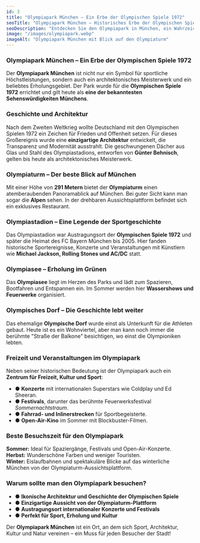 ```yaml
---
id: 3
title: "Olympiapark München – Ein Erbe der Olympischen Spiele 1972"
seoTitle: "Olympiapark München – Historisches Erbe der Olympischen Spiele 1972"
seoDescription: "Entdecken Sie den Olympiapark in München, ein Wahrzeichen der Olympischen Sommerspiele 1972. Erfahren Sie mehr über die Architektur, Sehenswürdigkeiten und die Bedeutung des Parks für die Stadt."
image: "/images/olympiapark.webp"
imageAlt: "Olympiapark München mit Blick auf den Olympiaturm"
---
```


### Olympiapark München – Ein Erbe der Olympischen Spiele 1972

Der **Olympiapark München** ist nicht nur ein Symbol für sportliche Höchstleistungen, sondern auch ein architektonisches Meisterwerk und ein beliebtes Erholungsgebiet. Der Park wurde für die **Olympischen Spiele 1972** errichtet und gilt heute als **eine der bekanntesten Sehenswürdigkeiten Münchens**.

### Geschichte und Architektur

Nach dem Zweiten Weltkrieg wollte Deutschland mit den Olympischen Spielen 1972 ein Zeichen für Frieden und Offenheit setzen. Für dieses Großereignis wurde eine **einzigartige Architektur** entwickelt, die Transparenz und Modernität ausstrahlt. Die geschwungenen Dächer aus Glas und Stahl des Olympiastadions, entworfen von **Günter Behnisch**, gelten bis heute als architektonisches Meisterwerk.

### Olympiaturm – Der beste Blick auf München

Mit einer Höhe von **291 Metern** bietet der **Olympiaturm** einen atemberaubenden Panoramablick auf München. Bei guter Sicht kann man sogar die **Alpen** sehen. In der drehbaren Aussichtsplattform befindet sich ein exklusives Restaurant.

### Olympiastadion – Eine Legende der Sportgeschichte

Das Olympiastadion war Austragungsort der **Olympischen Spiele 1972** und später die Heimat des FC Bayern München bis 2005. Hier fanden historische Sportereignisse, Konzerte und Veranstaltungen mit Künstlern wie **Michael Jackson, Rolling Stones und AC/DC** statt.

### Olympiasee – Erholung im Grünen

Das **Olympiasee** liegt im Herzen des Parks und lädt zum Spazieren, Bootfahren und Entspannen ein. Im Sommer werden hier **Wassershows und Feuerwerke** organisiert.

### Olympisches Dorf – Die Geschichte lebt weiter

Das ehemalige **Olympische Dorf** wurde einst als Unterkunft für die Athleten gebaut. Heute ist es ein Wohnviertel, aber man kann noch immer die berühmte "Straße der Balkone" besichtigen, wo einst die Olympioniken lebten.

### Freizeit und Veranstaltungen im Olympiapark

Neben seiner historischen Bedeutung ist der Olympiapark auch ein **Zentrum für Freizeit, Kultur und Sport**:

- ● **Konzerte** mit internationalen Superstars wie Coldplay und Ed Sheeran.
- ● **Festivals**, darunter das berühmte Feuerwerksfestival *Sommernachtstraum*.
- ● **Fahrrad- und Inlinerstrecken** für Sportbegeisterte.
- ● **Open-Air-Kino** im Sommer mit Blockbuster-Filmen.

### Beste Besuchszeit für den Olympiapark

**Sommer:** Ideal für Spaziergänge, Festivals und Open-Air-Konzerte.  
**Herbst:** Wunderschöne Farben und weniger Touristen.  
**Winter:** Eislaufbahnen und spektakuläre Blicke auf das winterliche München von der Olympiaturm-Aussichtsplattform.

### Warum sollte man den Olympiapark besuchen?

- ● **Ikonische Architektur und Geschichte der Olympischen Spiele**
- ● **Einzigartige Aussicht von der Olympiaturm-Plattform**
- ● **Austragungsort internationaler Konzerte und Festivals**
- ● **Perfekt für Sport, Erholung und Kultur**

Der **Olympiapark München** ist ein Ort, an dem sich Sport, Architektur, Kultur und Natur vereinen – ein Muss für jeden Besucher der Stadt!
